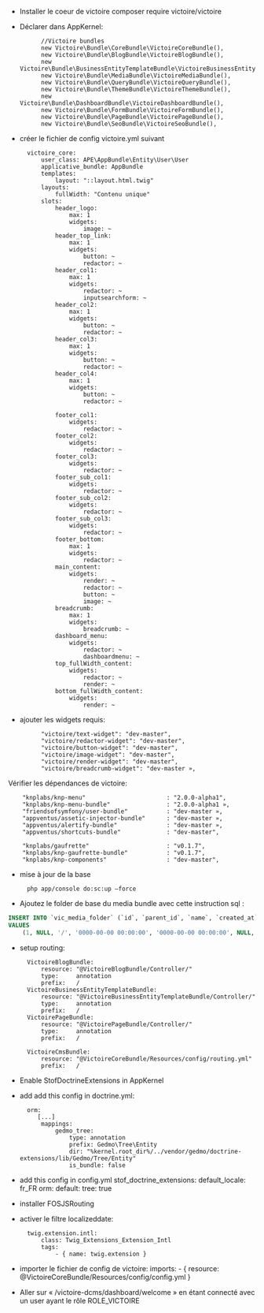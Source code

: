 - Installer le coeur de victoire
composer require victoire/victoire

- Déclarer dans AppKernel:

            //Victoire bundles
            new Victoire\Bundle\CoreBundle\VictoireCoreBundle(),
            new Victoire\Bundle\BlogBundle\VictoireBlogBundle(),
            new Victoire\Bundle\BusinessEntityTemplateBundle\VictoireBusinessEntityTemplateBundle(),
            new Victoire\Bundle\MediaBundle\VictoireMediaBundle(),
            new Victoire\Bundle\QueryBundle\VictoireQueryBundle(),
            new Victoire\Bundle\ThemeBundle\VictoireThemeBundle(),
            new Victoire\Bundle\DashboardBundle\VictoireDashboardBundle(),
            new Victoire\Bundle\FormBundle\VictoireFormBundle(),
            new Victoire\Bundle\PageBundle\VictoirePageBundle(),
            new Victoire\Bundle\SeoBundle\VictoireSeoBundle(),

- créer le fichier de config  victoire.yml suivant

        victoire_core:
            user_class: APE\AppBundle\Entity\User\User
            applicative_bundle: AppBundle
            templates:
                layout: "::layout.html.twig"
            layouts:
                fullWidth: "Contenu unique"
            slots:
                header_logo:
                    max: 1
                    widgets:
                        image: ~
                header_top_link:
                    max: 1
                    widgets:
                        button: ~
                        redactor: ~
                header_col1:
                    max: 1
                    widgets:
                        redactor: ~
                        inputsearchform: ~
                header_col2:
                    max: 1
                    widgets:
                        button: ~
                        redactor: ~
                header_col3:
                    max: 1
                    widgets:
                        button: ~
                        redactor: ~
                header_col4:
                    max: 1
                    widgets:
                        button: ~
                        redactor: ~

                footer_col1:
                    widgets:
                        redactor: ~
                footer_col2:
                    widgets:
                        redactor: ~
                footer_col3:
                    widgets:
                        redactor: ~
                footer_sub_col1:
                    widgets:
                        redactor: ~
                footer_sub_col2:
                    widgets:
                        redactor: ~
                footer_sub_col3:
                    widgets:
                        redactor: ~
                footer_bottom:
                    max: 1
                    widgets:
                        redactor: ~
                main_content:
                    widgets:
                        render: ~
                        redactor: ~
                        button: ~
                        image: ~
                breadcrumb:
                    max: 1
                    widgets:
                        breadcrumb: ~
                dashboard_menu:
                    widgets:
                        redactor: ~
                        dashboardmenu: ~
                top_fullWidth_content:
                    widgets:
                        redactor: ~
                        render: ~
                bottom_fullWidth_content:
                    widgets:
                        render: ~


- ajouter les widgets requis:

            "victoire/text-widget": "dev-master",
            "victoire/redactor-widget": "dev-master",
            "victoire/button-widget": "dev-master",
            "victoire/image-widget": "dev-master",
            "victoire/render-widget": "dev-master",
            "victoire/breadcrumb-widget": "dev-master »,


Vérifier les dépendances de victoire:

        "knplabs/knp-menu"                       : "2.0.0-alpha1",
        "knplabs/knp-menu-bundle"                : "2.0.0-alpha1 »,
        "friendsofsymfony/user-bundle"           : "dev-master »,
        "appventus/assetic-injector-bundle"      : "dev-master »,
        "appventus/alertify-bundle"              : "dev-master »,
        "appventus/shortcuts-bundle"             : "dev-master",

        "knplabs/gaufrette"                      : "v0.1.7",
        "knplabs/knp-gaufrette-bundle"           : "v0.1.7",
        "knplabs/knp-components"                 : "dev-master",
- mise à jour de la base

        php app/console do:sc:up —force

- Ajoutez le folder de base du media bundle avec cette instruction sql :

```sql
INSERT INTO `vic_media_folder` (`id`, `parent_id`, `name`, `created_at`, `updated_at`, `rel`, `internal_name`, `deleted`)
VALUES
    (1, NULL, '/', '0000-00-00 00:00:00', '0000-00-00 00:00:00', NULL, NULL, 0);

```


- setup routing:

        VictoireBlogBundle:
            resource: "@VictoireBlogBundle/Controller/"
            type:     annotation
            prefix:   /
        VictoireBusinessEntityTemplateBundle:
            resource: "@VictoireBusinessEntityTemplateBundle/Controller/"
            type:     annotation
            prefix:   /
        VictoirePageBundle:
            resource: "@VictoirePageBundle/Controller/"
            type:     annotation
            prefix:   /

        VictoireCmsBundle:
            resource: "@VictoireCoreBundle/Resources/config/routing.yml"
            prefix:   /


- Enable StofDoctrineExtensions in AppKernel

- add add this config in doctrine.yml:

        orm:
           [...]
            mappings:
                gedmo_tree:
                    type: annotation
                    prefix: Gedmo\Tree\Entity
                    dir: "%kernel.root_dir%/../vendor/gedmo/doctrine-extensions/lib/Gedmo/Tree/Entity"
                    is_bundle: false

- add this config in config.yml
    stof_doctrine_extensions:
        default_locale: fr_FR
        orm:
            default:
                tree: true

- installer FOSJSRouting

- activer le filtre localizeddate:

        twig.extension.intl:
            class: Twig_Extensions_Extension_Intl
            tags:
                - { name: twig.extension }

- importer le fichier de config de victoire:
imports:
        - { resource: @VictoireCoreBundle/Resources/config/config.yml }

- Aller sur «  /victoire-dcms/dashboard/welcome » en étant connecté avec un user ayant le rôle ROLE_VICTOIRE

